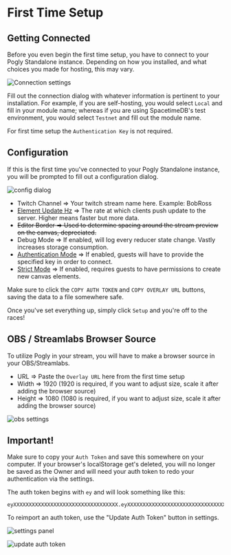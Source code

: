 # First Time Setup
## Getting Connected
Before you even begin the first time setup, you have to connect to your Pogly Standalone instance. Depending on how you installed, and what choices you made for hosting, this may vary.

![Connection settings](../assets/connection.png)

Fill out the connection dialog with whatever information is pertinent to your installation. For example, if you are self-hosting, you would select `Local` and fill in your module name; whereas if you are using SpacetimeDB's test environment, you would select `Testnet` and fill out the module name.

For first time setup the `Authentication Key` is not required.

## Configuration
If this is the first time you've connected to your Pogly Standalone instance, you will be prompted to fill out a configuration dialog.

![config dialog](../assets/first_time_setup.png)

- Twitch Channel => Your twitch stream name here. Example: BobRoss
- [Element Update Hz](./refreshRate.md) => The rate at which clients push update to the server. Higher means faster but more data.
- ~~Editor Border => Used to determine spacing around the stream preview on the canvas, depreciated.~~
- Debug Mode => If enabled, will log every reducer state change. Vastly increases storage consumption.
- [Authentication Mode](./authentication.md) => If enabled, guests will have to provide the specified key in order to connect.
- [Strict Mode](./strictMode.md) => If enabled, requires guests to have permissions to create new canvas elements.

Make sure to click the `COPY AUTH TOKEN` and `COPY OVERLAY URL` buttons, saving the data to a file somewhere safe.

Once you've set everything up, simply click `Setup` and you're off to the races!

## OBS / Streamlabs Browser Source
To utilize Pogly in your stream, you will have to make a browser source in your OBS/Streamlabs. 

- URL => Paste the `Overlay URL` here from the first time setup
- Width => 1920 (1920 is required, if you want to adjust size, scale it after adding the browser source)
- Height => 1080 (1080 is required, if you want to adjust size, scale it after adding the browser source)

![obs settings](../assets/obs_browser_source.png)

## Important!
Make sure to copy your `Auth Token` and save this somewhere on your computer. If your browser's localStorage get's deleted, you will no longer be saved as the Owner and will need your auth token to redo your authentication via the settings.

The auth token begins with `ey` and will look something like this: 
```
eyXXXXXXXXXXXXXXXXXXXXXXXXXXXXXXXXXX.eyXXXXXXXXXXXXXXXXXXXXXXXXXXXXXXXXXXXXXXXXXXXXXXXXXXXXXXXXXXXXXXXXXXXXXXXXXXXXXXXXXXXXXXXXXXXXXXXXXXXXXXXXXXXXXXXXXXXXXXXXXXXXXXXXXXXXXXXXXXXXXXXXXX.XXXXXXXXXXXXXXXXXXXXXXXXXXXXXXXXXXXXXXXXXXXXXXXXXXXXXXXXXXXXXXXXXXXXXXXXXXXXXXXXXXXXXX
```

To reimport an auth token, use the "Update Auth Token" button in settings.

![settings panel](../assets/settings.png)

![update auth token](../assets/update_auth.png)
